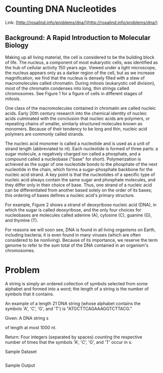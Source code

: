 
# Counting DNA Nucleotides

Link: [http://rosalind.info/problems/dna/](http://rosalind.info/problems/dna/)

## Background: A Rapid Introduction to Molecular Biology

Making up all living material, the cell is considered to be the building block of life. The nucleus, a component of most eukaryotic cells, was identified as the hub of cellular activity 150 years ago. Viewed under a light microscope, the nucleus appears only as a darker region of the cell, but as we increase magnification, we find that the nucleus is densely filled with a stew of macromolecules called chromatin. During mitosis (eukaryotic cell division), most of the chromatin condenses into long, thin strings called chromosomes. See Figure 1 for a figure of cells in different stages of mitosis.

One class of the macromolecules contained in chromatin are called nucleic acids. Early 20th century research into the chemical identity of nucleic acids culminated with the conclusion that nucleic acids are polymers, or repeating chains of smaller, similarly structured molecules known as monomers. Because of their tendency to be long and thin, nucleic acid polymers are commonly called strands.

The nucleic acid monomer is called a nucleotide and is used as a unit of strand length (abbreviated to nt). Each nucleotide is formed of three parts: a sugar molecule, a negatively charged ion called a phosphate, and a compound called a nucleobase ("base" for short). Polymerization is achieved as the sugar of one nucleotide bonds to the phosphate of the next nucleotide in the chain, which forms a sugar-phosphate backbone for the nucleic acid strand. A key point is that the nucleotides of a specific type of nucleic acid always contain the same sugar and phosphate molecules, and they differ only in their choice of base. Thus, one strand of a nucleic acid can be differentiated from another based solely on the order of its bases; this ordering of bases defines a nucleic acid's primary structure.

For example, Figure 2 shows a strand of deoxyribose nucleic acid (DNA), in which the sugar is called deoxyribose, and the only four choices for nucleobases are molecules called adenine (A), cytosine (C), guanine (G), and thymine (T).

For reasons we will soon see, DNA is found in all living organisms on Earth, including bacteria; it is even found in many viruses (which are often considered to be nonliving). Because of its importance, we reserve the term genome to refer to the sum total of the DNA contained in an organism's chromosomes.

# Problem

A string is simply an ordered collection of symbols selected from some alphabet and formed into a word; the length of a string is the number of symbols that it contains.

An example of a length 21 DNA string (whose alphabet contains the symbols 'A', 'C', 'G', and 'T') is "ATGCTTCAGAAAGGTCTTACG."

Given: A DNA string s

of length at most 1000 nt.

Return: Four integers (separated by spaces) counting the respective number of times that the symbols 'A', 'C', 'G', and 'T' occur in s.

Sample Dataset

```
```

Sample Output

```
```